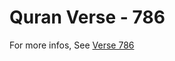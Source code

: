 # Quran Verse - 786 

For more infos, See [Verse 786](https://www.quranbookk.com/quran/search?q=786)